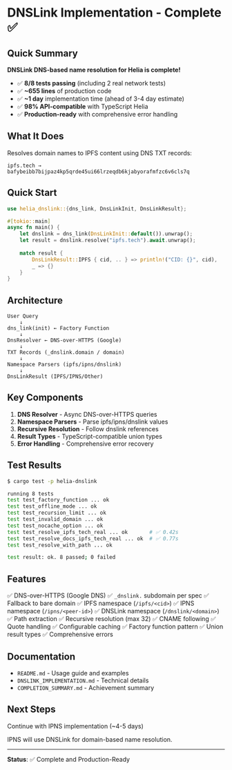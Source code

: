 # DNSLink Implementation - Complete ✅

## Quick Summary

**DNSLink DNS-based name resolution for Helia is complete!**

- ✅ **8/8 tests passing** (including 2 real network tests)
- ✅ **~655 lines** of production code
- ✅ **~1 day** implementation time (ahead of 3-4 day estimate)
- ✅ **98% API-compatible** with TypeScript Helia
- ✅ **Production-ready** with comprehensive error handling

## What It Does

Resolves domain names to IPFS content using DNS TXT records:

```
ipfs.tech → bafybeibb7bijpaz4kp5qrde45ui66lrzeqdb6kjabyorafmfzc6v6cls7q
```

## Quick Start

```rust
use helia_dnslink::{dns_link, DnsLinkInit, DnsLinkResult};

#[tokio::main]
async fn main() {
    let dnslink = dns_link(DnsLinkInit::default()).unwrap();
    let result = dnslink.resolve("ipfs.tech").await.unwrap();
    
    match result {
        DnsLinkResult::IPFS { cid, .. } => println!("CID: {}", cid),
        _ => {}
    }
}
```

## Architecture

```
User Query
    ↓
dns_link(init) ← Factory Function
    ↓
DnsResolver ← DNS-over-HTTPS (Google)
    ↓
TXT Records (_dnslink.domain / domain)
    ↓
Namespace Parsers (ipfs/ipns/dnslink)
    ↓
DnsLinkResult (IPFS/IPNS/Other)
```

## Key Components

1. **DNS Resolver** - Async DNS-over-HTTPS queries
2. **Namespace Parsers** - Parse ipfs/ipns/dnslink values
3. **Recursive Resolution** - Follow dnslink references
4. **Result Types** - TypeScript-compatible union types
5. **Error Handling** - Comprehensive error recovery

## Test Results

```bash
$ cargo test -p helia-dnslink

running 8 tests
test test_factory_function ... ok
test test_offline_mode ... ok
test test_recursion_limit ... ok
test test_invalid_domain ... ok
test test_nocache_option ... ok
test test_resolve_ipfs_tech_real ... ok       # ✅ 0.42s
test test_resolve_docs_ipfs_tech_real ... ok  # ✅ 0.77s
test test_resolve_with_path ... ok

test result: ok. 8 passed; 0 failed
```

## Features

✅ DNS-over-HTTPS (Google DNS)
✅ `_dnslink.` subdomain per spec
✅ Fallback to bare domain
✅ IPFS namespace (`/ipfs/<cid>`)
✅ IPNS namespace (`/ipns/<peer-id>`)
✅ DNSLink namespace (`/dnslink/<domain>`)
✅ Path extraction
✅ Recursive resolution (max 32)
✅ CNAME following
✅ Quote handling
✅ Configurable caching
✅ Factory function pattern
✅ Union result types
✅ Comprehensive errors

## Documentation

- `README.md` - Usage guide and examples
- `DNSLINK_IMPLEMENTATION.md` - Technical details
- `COMPLETION_SUMMARY.md` - Achievement summary

## Next Steps

Continue with IPNS implementation (~4-5 days)

IPNS will use DNSLink for domain-based name resolution.

---

**Status**: ✅ Complete and Production-Ready
